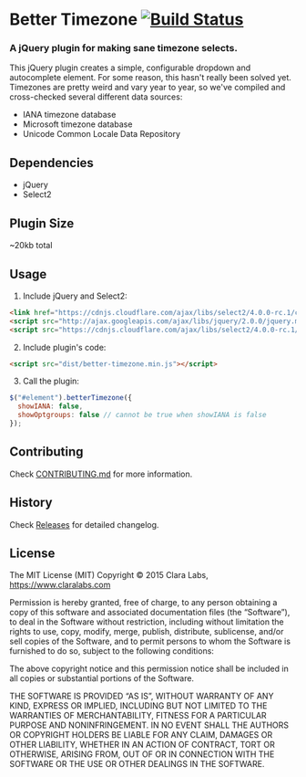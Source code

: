 # Better Timezone [![Build Status](https://secure.travis-ci.org/clara-labs/better-timezone.svg?branch=master)](https://travis-ci.org/jquery-boilerplate/jquery-boilerplate)
### A jQuery plugin for making sane timezone selects.

This jQuery plugin creates a simple, configurable dropdown and autocomplete element. For some reason, this hasn't really been solved yet. Timezones are pretty weird and vary year to year, so we've compiled and cross-checked several different data sources:

* IANA timezone database
* Microsoft timezone database
* Unicode Common Locale Data Repository

## Dependencies

* jQuery
* Select2

## Plugin Size

~20kb total

## Usage

1. Include jQuery and Select2:

  ```html
  <link href="https://cdnjs.cloudflare.com/ajax/libs/select2/4.0.0-rc.1/css/select2.min.css" rel="stylesheet" />
  <script src="http://ajax.googleapis.com/ajax/libs/jquery/2.0.0/jquery.min.js"></script>
  <script src="https://cdnjs.cloudflare.com/ajax/libs/select2/4.0.0-rc.1/js/select2.full.min.js"></script>
  ```

2. Include plugin's code:

  ```html
  <script src="dist/better-timezone.min.js"></script>
  ```

3. Call the plugin:

  ```javascript
  $("#element").betterTimezone({
    showIANA: false,
    showOptgroups: false // cannot be true when showIANA is false
  });
  ```


## Contributing

Check [CONTRIBUTING.md](https://github.com/clara-labs/better-timezone/blob/master/CONTRIBUTING.md) for more information.

## History

Check [Releases](https://github.com/clara-labs/better-timezone/releases) for detailed changelog.

## License

The MIT License (MIT)
Copyright © 2015 Clara Labs, https://www.claralabs.com

Permission is hereby granted, free of charge, to any person obtaining a copy of this software and associated documentation files (the “Software”), to deal in the Software without restriction, including without limitation the rights to use, copy, modify, merge, publish, distribute, sublicense, and/or sell copies of the Software, and to permit persons to whom the Software is furnished to do so, subject to the following conditions:

The above copyright notice and this permission notice shall be included in all copies or substantial portions of the Software.

THE SOFTWARE IS PROVIDED “AS IS”, WITHOUT WARRANTY OF ANY KIND, EXPRESS OR IMPLIED, INCLUDING BUT NOT LIMITED TO THE WARRANTIES OF MERCHANTABILITY, FITNESS FOR A PARTICULAR PURPOSE AND NONINFRINGEMENT. IN NO EVENT SHALL THE AUTHORS OR COPYRIGHT HOLDERS BE LIABLE FOR ANY CLAIM, DAMAGES OR OTHER LIABILITY, WHETHER IN AN ACTION OF CONTRACT, TORT OR OTHERWISE, ARISING FROM, OUT OF OR IN CONNECTION WITH THE SOFTWARE OR THE USE OR OTHER DEALINGS IN THE SOFTWARE.
